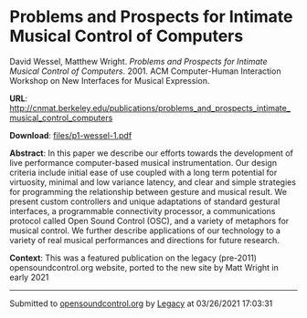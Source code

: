 # Problems and Prospects for Intimate Musical Control of Computers

David Wessel, Matthew Wright. *Problems and Prospects for Intimate Musical Control of Computers*. 2001.  ACM Computer-Human Interaction Workshop on New Interfaces for Musical Expression. 

**URL**: <http://cnmat.berkeley.edu/publications/problems_and_prospects_intimate_musical_control_computers>

**Download**: [files/p1-wessel-1.pdf](../files/p1-wessel-1.pdf)

**Abstract**: In this paper we describe our efforts towards the development of live performance computer-based musical instrumentation. Our design criteria include initial ease of use coupled with a long term potential for virtuosity, minimal and low variance latency, and clear and simple strategies for programming the relationship between gesture and musical result. We present custom controllers and unique adaptations of standard gestural interfaces, a programmable connectivity processor, a communications protocol called Open Sound Control (OSC), and a variety of metaphors for musical control. We further describe applications of our technology to a variety of real musical performances and directions for future research.

**Context**: This was a featured publication on the legacy (pre-2011) opensoundcontrol.org website, ported to the new site by Matt Wright in early 2021

---
Submitted to [opensoundcontrol.org](https://opensoundcontrol.org) by [Legacy](https://web.archive.org) at 03/26/2021 17:03:31
